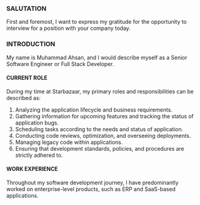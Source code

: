 ### SALUTATION
First and foremost, I want to express my gratitude for the opportunity to interview for a position with your company today.

### INTRODUCTION
My name is Muhammad Ahsan, and I would describe myself as a Senior Software Engineer or Full Stack Developer.

#### CURRENT ROLE
During my time at Starbazaar, my primary roles and responsibilities can be described as:
1. Analyzing the application lifecycle and business requirements.
2. Gathering information for upcoming features and tracking the status of application bugs.
3. Scheduling tasks according to the needs and status of application.
4. Conducting code reviews, optimization, and overseeing deployments.
5. Managing legacy code within applications.
6. Ensuring that development standards, policies, and procedures are strictly adhered to.

#### WORK EXPERIENCE
Throughout my software development journey, I have predominantly worked on enterprise-level products, such as ERP and SaaS-based applications.

